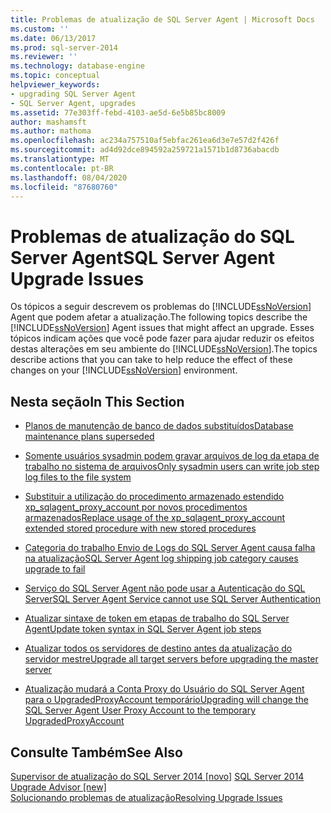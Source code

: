 ```yaml
---
title: Problemas de atualização de SQL Server Agent | Microsoft Docs
ms.custom: ''
ms.date: 06/13/2017
ms.prod: sql-server-2014
ms.reviewer: ''
ms.technology: database-engine
ms.topic: conceptual
helpviewer_keywords:
- upgrading SQL Server Agent
- SQL Server Agent, upgrades
ms.assetid: 77e303ff-febd-4103-ae5d-6e5b85bc8009
author: mashamsft
ms.author: mathoma
ms.openlocfilehash: ac234a757510af5ebfac261ea6d3e7e57d2f426f
ms.sourcegitcommit: ad4d92dce894592a259721a1571b1d8736abacdb
ms.translationtype: MT
ms.contentlocale: pt-BR
ms.lasthandoff: 08/04/2020
ms.locfileid: "87680760"
---
```

# <a name="sql-server-agent-upgrade-issues"></a><span data-ttu-id="98ee4-102">Problemas de atualização do SQL Server Agent</span><span class="sxs-lookup"><span data-stu-id="98ee4-102">SQL Server Agent Upgrade Issues</span></span>
  <span data-ttu-id="98ee4-103">Os tópicos a seguir descrevem os problemas do [!INCLUDE[ssNoVersion](../../includes/ssnoversion-md.md)] Agent que podem afetar a atualização.</span><span class="sxs-lookup"><span data-stu-id="98ee4-103">The following topics describe the [!INCLUDE[ssNoVersion](../../includes/ssnoversion-md.md)] Agent issues that might affect an upgrade.</span></span> <span data-ttu-id="98ee4-104">Esses tópicos indicam ações que você pode fazer para ajudar reduzir os efeitos destas alterações em seu ambiente do [!INCLUDE[ssNoVersion](../../includes/ssnoversion-md.md)].</span><span class="sxs-lookup"><span data-stu-id="98ee4-104">The topics describe actions that you can take to help reduce the effect of these changes on your [!INCLUDE[ssNoVersion](../../includes/ssnoversion-md.md)] environment.</span></span>  
  
## <a name="in-this-section"></a><span data-ttu-id="98ee4-105">Nesta seção</span><span class="sxs-lookup"><span data-stu-id="98ee4-105">In This Section</span></span>  
  
-   [<span data-ttu-id="98ee4-106">Planos de manutenção de banco de dados substituídos</span><span class="sxs-lookup"><span data-stu-id="98ee4-106">Database maintenance plans superseded</span></span>](../../../2014/sql-server/install/database-maintenance-plans-superseded.md)  
  
-   [<span data-ttu-id="98ee4-107">Somente usuários sysadmin podem gravar arquivos de log da etapa de trabalho no sistema de arquivos</span><span class="sxs-lookup"><span data-stu-id="98ee4-107">Only sysadmin users can write job step log files to the file system</span></span>](../../../2014/sql-server/install/only-sysadmin-users-can-write-job-step-log-files-to-the-file-system.md)  
  
-   [<span data-ttu-id="98ee4-108">Substituir a utilização do procedimento armazenado estendido xp_sqlagent_proxy_account por novos procedimentos armazenados</span><span class="sxs-lookup"><span data-stu-id="98ee4-108">Replace usage of the xp_sqlagent_proxy_account extended stored procedure with new stored procedures</span></span>](../../../2014/sql-server/install/replace-xp-sqlagent-proxy-account-extended-sp-with-new-stored-procedures.md)  
  
-   [<span data-ttu-id="98ee4-109">Categoria do trabalho Envio de Logs do SQL Server Agent causa falha na atualização</span><span class="sxs-lookup"><span data-stu-id="98ee4-109">SQL Server Agent log shipping job category causes upgrade to fail</span></span>](../../../2014/sql-server/install/sql-server-agent-log-shipping-job-category-causes-upgrade-to-fail.md)  
  
-   [<span data-ttu-id="98ee4-110">Serviço do SQL Server Agent não pode usar a Autenticação do SQL Server</span><span class="sxs-lookup"><span data-stu-id="98ee4-110">SQL Server Agent Service cannot use SQL Server Authentication</span></span>](../../../2014/sql-server/install/sql-server-agent-service-cannot-use-sql-server-authentication.md)  
  
-   [<span data-ttu-id="98ee4-111">Atualizar sintaxe de token em etapas de trabalho do SQL Server Agent</span><span class="sxs-lookup"><span data-stu-id="98ee4-111">Update token syntax in SQL Server Agent job steps</span></span>](../../../2014/sql-server/install/update-token-syntax-in-sql-server-agent-job-steps.md)  
  
-   [<span data-ttu-id="98ee4-112">Atualizar todos os servidores de destino antes da atualização do servidor mestre</span><span class="sxs-lookup"><span data-stu-id="98ee4-112">Upgrade all target servers before upgrading the master server</span></span>](../../../2014/sql-server/install/upgrade-all-target-servers-before-upgrading-the-master-server.md)  
  
-   [<span data-ttu-id="98ee4-113">Atualização mudará a Conta Proxy do Usuário do SQL Server Agent para o UpgradedProxyAccount temporário</span><span class="sxs-lookup"><span data-stu-id="98ee4-113">Upgrading will change the SQL Server Agent User Proxy Account to the temporary UpgradedProxyAccount</span></span>](../../../2014/sql-server/install/upgrading-changes-sql-server-agent-user-proxy-account-to-temporary-account.md)  
  
## <a name="see-also"></a><span data-ttu-id="98ee4-114">Consulte Também</span><span class="sxs-lookup"><span data-stu-id="98ee4-114">See Also</span></span>  
 <span data-ttu-id="98ee4-115">[Supervisor de atualização do SQL Server 2014 &#91;novo&#93;](sql-server-2014-upgrade-advisor.md) </span><span class="sxs-lookup"><span data-stu-id="98ee4-115">[SQL Server 2014 Upgrade Advisor &#91;new&#93;](sql-server-2014-upgrade-advisor.md) </span></span>  
 [<span data-ttu-id="98ee4-116">Solucionando problemas de atualização</span><span class="sxs-lookup"><span data-stu-id="98ee4-116">Resolving Upgrade Issues</span></span>](../../../2014/sql-server/install/resolving-upgrade-issues.md)  
  
  
